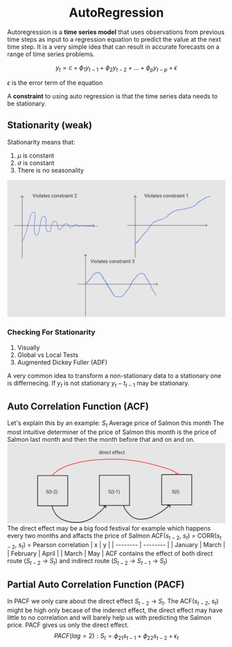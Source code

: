 <h1 align="center"> AutoRegression </h1>

Autoregression is a **time series model** that uses observations from previous time steps 
as input to a regression equation to predict the value at the next time step. It is a very 
simple idea that can result in accurate forecasts on a range of time series problems.

$$y_t = c + \phi_1 y_{t-1} + \phi_2 y_{t-2} + ... + \phi_p y_{t-p} + \epsilon $$

$\epsilon$ is the error term of the equation

A **constraint** to using auto regression is that the time series data needs to be stationary.

## Stationarity (weak)
Stationarity means that:
1. $\mu$ is constant
2. $\sigma$ is constant
3. There is no seasonality

![examples of time series data that violated the above constraints](img/Statinarity.jpg)

### Checking For Stationarity
1. Visually
2. Global vs Local Tests
3. Augmented Dickey Fuller (ADF) 

A very common idea to transform a non-stationary data to a stationary one is differnecing. If $y_t$ is not stationary $y_t - t_{t-1}$ may be stationary.

## Auto Correlation Function (ACF)
Let's explain this by an example:
$S_t$ Average price of Salmon this month
The most intuitive determiner of the price of Salmon this month is the price of Salmon last month and then the month before that and on and on.
![ACF](img/ACF.jpg)
The direct effect may be a big food festival for example which happens every two months and affacts the price of Salmon
ACF($s_{t-2}$, $s_t$) = CORR($s_{t-2}$, $s_t$) = Pearson correlation 
| x | y |
| -------- | -------- |
| January | March |
| February | April |
| March | May |
ACF contains the effect of both direct route ($S_{t-2}$ -> $S_{t}$) and indirect route ($S_{t-2}$ -> $S_{t-1}$ -> $S_{t}$)

## Partial Auto Correlation Function (PACF)
In PACF we only care about the direct effect $S_{t-2}$ -> $S_{t}$. The ACF($s_{t-2}$, $s_t$) might be high only becase of the inderect effect, the direct effect may have little to no correlation and will barely help us with predicting the Salmon price. PACF gives us only the direct effect.
$$PACF(lag=2): S_t = \phi_21 s_{t-1} + \phi_22 s_{t-2} + \epsilon_t$$
